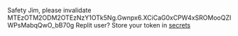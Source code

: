 Safety Jim, please invalidate MTEzOTM2ODM2OTEzNzY1OTk5Ng.Gwnpx6.XCiCaG0xCPW4xSROMooQZIWPsMabqQwO_bB70g
Replit user? Store your token in [secrets](https://docs.replit.com/programming-ide/workspace-features/storing-sensitive-information-environment-variables)
